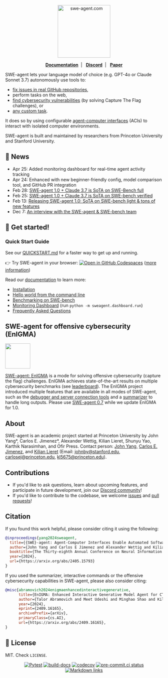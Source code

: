 <p align="center">
  <a href="https://swe-agent.com/latest/">
    <img src="assets/swe-agent-banner.png" alt="swe-agent.com" style="height: 12em" />
  </a>
</p>

<p align="center">
  <a href="https://swe-agent.com/latest/"><strong>Documentation</strong></a>&nbsp; | &nbsp;
  <a href="https://discord.gg/AVEFbBn2rH"><strong>Discord</strong></a>&nbsp; | &nbsp;
  <a href="https://arxiv.org/abs/2405.15793"><strong>Paper</strong></a>
</p>


SWE-agent lets your language model of choice (e.g. GPT-4o or Claude Sonnet 3.7) autonomously use tools to:

* [fix issues in real GitHub repositories](https://swe-agent.com/latest/usage/hello_world),
* perform tasks on the web,
* [find cybersecurity vulnerabilities](https://enigma-agent.com/) (by solving Capture The Flag challenges), or
* [any custom task](https://swe-agent.com/latest/usage/coding_challenges).

It does so by using configurable [agent-computer interfaces](https://arxiv.org/abs/2405.15793) (ACIs) to interact with isolated computer environments.

SWE-agent is built and maintained by researchers from Princeton University and Stanford University.

## 📣 News

* Apr 25: Added monitoring dashboard for real-time agent activity tracking
* Apr 24: Enhanced with new beginner-friendly config, model comparison tool, and GitHub PR integration
* Feb 28: [SWE-agent 1.0 + Claude 3.7 is SoTA on SWE-Bench full](https://x.com/KLieret/status/1895487966409298067)
* Feb 25: [SWE-agent 1.0 + Claude 3.7 is SoTA on SWE-bench verified](https://x.com/KLieret/status/1894408819670733158)
* Feb 13: [Releasing SWE-agent 1.0: SoTA on SWE-bench light & tons of new features](https://x.com/KLieret/status/1890048205448220849)
* Dec 7: [An interview with the SWE-agent & SWE-bench team](https://www.youtube.com/watch?v=fcr8WzeEXyk)

## 🚀 Get started!

### Quick Start Guide
See our [QUICKSTART.md](QUICKSTART.md) for a faster way to get up and running.

👉 Try SWE-agent in your browser: [![Open in GitHub Codespaces](https://img.shields.io/badge/Open_in_GitHub_Codespaces-gray?logo=github)](https://codespaces.new/SWE-agent/SWE-agent) ([more information](https://swe-agent.com/latest/installation/codespaces/))

Read our [documentation][docs] to learn more:

* [Installation](https://swe-agent.com/latest/installation/source/)
* [Hello world from the command line](https://swe-agent.com/latest/usage/hello_world/)
* [Benchmarking on SWE-bench](https://swe-agent.com/latest/usage/batch_mode/)
* [Monitoring Dashboard](http://localhost:8050) (run `python -m sweagent.dashboard.run`)
* [Frequently Asked Questions](https://swe-agent.com/latest/faq/)

[docs]: https://swe-agent.com

## SWE-agent for offensive cybersecurity (EnIGMA) <a name="enigma"></a>

<img src="https://github.com/user-attachments/assets/84599168-11a7-4776-8a49-33dbf0758bb2" height="80px"></img>

[SWE-agent: EnIGMA][enigma] is a mode for solving offensive cybersecurity (capture the flag) challenges.
EnIGMA achieves state-of-the-art results on multiple cybersecurity benchmarks (see [leaderboard](https://enigma-agent.com/#results)).
The EnIGMA project introduced multiple features that are available in all modes of SWE-agent, such as the [debugger and server connection tools](https://swe-agent.com/0.7/background/iat/) and a [summarizer](https://swe-agent.com/0.7/config/summarizers/) to handle long outputs. Please use [SWE-agent 0.7](https://github.com/SWE-agent/SWE-agent/tree/v0.7) while we update EnIGMA for 1.0.

[enigma]: https://enigma-agent.com
[SWE-bench]: https://github.com/SWE-bench/SWE-bench
[nyu-ctf]: https://arxiv.org/abs/2406.05590

## About
SWE-agent is an academic project started at Princeton University by John Yang*, Carlos E. Jimenez*, Alexander Wettig, Kilian Lieret, Shunyu Yao, Karthik Narasimhan, and Ofir Press.
Contact person: [John Yang](https://john-b-yang.github.io/), [Carlos E. Jimenez](http://www.carlosejimenez.com/), and [Kilian Lieret](https://www.lieret.net/) (Email: johnby@stanford.edu, carlosej@princeton.edu, kl5675@princeton.edu).

## Contributions <a name="contributions"></a>

- If you'd like to ask questions, learn about upcoming features, and participate in future development, join our [Discord community](https://discord.gg/AVEFbBn2rH)!
- If you'd like to contribute to the codebase, we welcome [issues](https://github.com/SWE-agent/SWE-agent/issues) and [pull requests](https://github.com/SWE-agent/SWE-agent/pulls)!

## Citation <a name="citation"></a>

If you found this work helpful, please consider citing it using the following:
```bibtex
@inproceedings{yang2024sweagent,
  title={{SWE}-agent: Agent-Computer Interfaces Enable Automated Software Engineering},
  author={John Yang and Carlos E Jimenez and Alexander Wettig and Kilian Lieret and Shunyu Yao and Karthik R Narasimhan and Ofir Press},
  booktitle={The Thirty-eighth Annual Conference on Neural Information Processing Systems},
  year={2024},
  url={https://arxiv.org/abs/2405.15793}
}
```

If you used the summarizer, interactive commands or the offensive cybersecurity capabilities in SWE-agent, please also consider citing:
```bibtex
@misc{abramovich2024enigmaenhancedinteractivegenerative,
      title={EnIGMA: Enhanced Interactive Generative Model Agent for CTF Challenges},
      author={Talor Abramovich and Meet Udeshi and Minghao Shao and Kilian Lieret and Haoran Xi and Kimberly Milner and Sofija Jancheska and John Yang and Carlos E. Jimenez and Farshad Khorrami and Prashanth Krishnamurthy and Brendan Dolan-Gavitt and Muhammad Shafique and Karthik Narasimhan and Ramesh Karri and Ofir Press},
      year={2024},
      eprint={2409.16165},
      archivePrefix={arXiv},
      primaryClass={cs.AI},
      url={https://arxiv.org/abs/2409.16165},
}
```

## 🪪 License <a name="license"></a>
MIT. Check `LICENSE`.

<div align="center">

[![Pytest](https://github.com/SWE-agent/SWE-agent/actions/workflows/pytest.yaml/badge.svg)](https://github.com/SWE-agent/SWE-agent/actions/workflows/pytest.yaml)
[![build-docs](https://github.com/SWE-agent/SWE-agent/actions/workflows/build-docs.yaml/badge.svg)](https://github.com/SWE-agent/SWE-agent/actions/workflows/build-docs.yaml)
[![codecov](https://codecov.io/gh/SWE-agent/SWE-agent/graph/badge.svg?token=18XAVDK365)](https://codecov.io/gh/SWE-agent/SWE-agent)
[![pre-commit.ci status](https://results.pre-commit.ci/badge/github/SWE-agent/SWE-agent/main.svg)](https://results.pre-commit.ci/latest/github/SWE-agent/SWE-agent/main)
[![Markdown links](https://github.com/SWE-agent/SWE-agent/actions/workflows/check-links.yaml/badge.svg)](https://github.com/SWE-agent/SWE-agent/actions/workflows/check-links.yaml)

</div>
